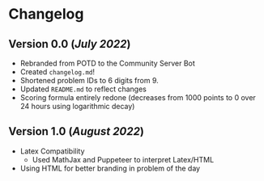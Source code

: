 # Changelog

## Version 0.0 (_July 2022_)

* Rebranded from POTD to the Community Server Bot
* Created `changelog.md`!
* Shortened problem IDs to 6 digits from 9.
* Updated `README.md` to reflect changes
* Scoring formula entirely redone (decreases from 1000 points to 0 over 24 hours using logarithmic decay)

## Version 1.0 (_August 2022_)

* Latex Compatibility
  * Used MathJax and Puppeteer to interpret Latex/HTML
* Using HTML for better branding in problem of the day